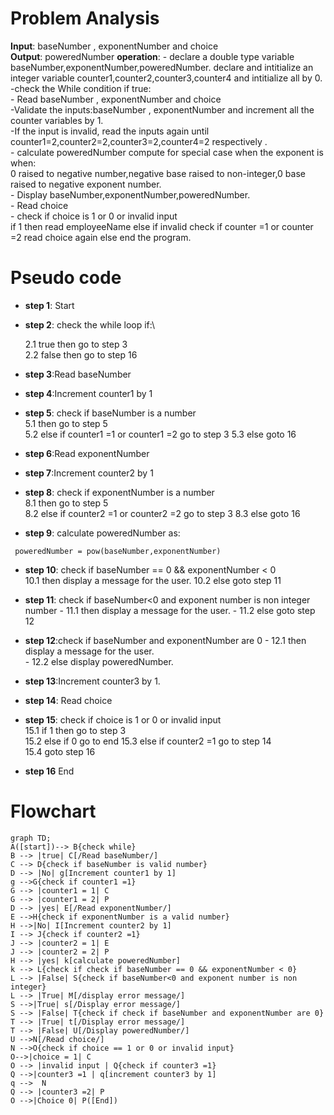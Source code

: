 # Problem Analysis

**Input**: baseNumber , exponentNumber and choice\
**Output**: poweredNumber
**operation**: - declare a double type variable baseNumber,exponentNumber,poweredNumber. declare and intitialize an integer variable counter1,counter2,counter3,counter4 and intitialize all by 0.\
              -check the While condition if true:\
              - Read baseNumber , exponentNumber and choice\
              -Validate the inputs:baseNumber , exponentNumber and 
              increment all the counter variables by 1.\
              -If the input is invalid, read the inputs again until counter1=2,counter2=2,counter3=2,counter4=2 respectively .\
              - calculate poweredNumber
              compute for special case when the exponent is when:\
              0 raised to negative number,negative base raised to non-integer,0 base raised to negative exponent number.\
              - Display baseNumber,exponentNumber,poweredNumber.\
              - Read choice\
              - check if choice is 1 or 0 or invalid input\
                if 1 then read employeeName
              else if invalid check if counter =1 or counter =2 read choice again else end the program.
# Pseudo code

- **step 1**: Start

- **step 2**: check the while loop if:\

   2.1 true then go to step 3\
   2.2 false then go to step 16

- **step 3**:Read baseNumber

- **step 4**:Increment counter1 by 1

- **step 5**: check if baseNumber is  a number\
           5.1 then go to step 5\
           5.2 else if counter1 =1 or counter1 =2 go to step 3
           5.3 else goto 16

- **step 6**:Read exponentNumber

- **step 7**:Increment counter2 by 1

- **step 8**: check if exponentNumber is  a number\
           8.1 then go to step 5\
           8.2 else if counter2 =1 or counter2 =2 go to step 3
           8.3 else goto 16

- **step 9**: calculate poweredNumber as:

```
 poweredNumber = pow(baseNumber,exponentNumber)
```
- **step 10**: check if baseNumber == 0 && exponentNumber < 0   
            10.1 then display a message for the user.
            10.2 else goto step 11

- **step 11**: check if baseNumber<0 and exponent number is non integer number    - 11.1 then display a message for the user.
          - 11.2 else goto step 12

- **step 12**:check if baseNumber and exponentNumber are 0
                - 12.1 then display a message for the user.\
                - 12.2 else display poweredNumber.

- **step 13**:Increment counter3 by 1.

- **step 14**: Read choice

- **step 15**: check if choice is 1 or 0 or invalid input\
             15.1 if 1 then go to step 3\
             15.2 else if 0 go to end
             15.3 else if counter2 =1  go to step 14\
             15.4 goto step 16
- **step 16** End
# Flowchart
```mermaid
graph TD;
A([start])--> B{check while}
B --> |true| C[/Read baseNumber/]
C --> D{check if baseNumber is valid number}
D --> |No| g[Increment counter1 by 1]
g -->G{check if counter1 =1}
G --> |counter1 = 1| C
G --> |counter1 = 2| P
D --> |yes| E[/Read exponentNumber/]
E -->H{check if exponentNumber is a valid number}
H -->|No| I[Increment counter2 by 1]
I --> J{check if counter2 =1}
J --> |counter2 = 1| E
J --> |counter2 = 2| P
H --> |yes| k[calculate poweredNumber]
k --> L{check if check if baseNumber == 0 && exponentNumber < 0}
L --> |False| S{check if baseNumber<0 and exponent number is non integer}
L --> |True| M[/display error message/]
S -->|True| s[/Display error message/]
S --> |False| T{check if check if baseNumber and exponentNumber are 0}
T --> |True| t[/Display error message/]
T --> |False| U[/Display poweredNumber/]
U -->N[/Read choice/]
N -->O{check if choice == 1 or 0 or invalid input}
O-->|choice = 1| C
O --> |invalid input | Q{check if counter3 =1}
Q -->|counter3 =1 | q[increment counter3 by 1]
q -->  N
Q --> |counter3 =2| P
O -->|Choice 0| P([End])




